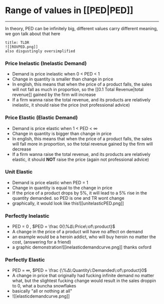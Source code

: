 # Range of values in [[PED|PED]]
---
In theory, PED can be infinitely big, different values carry different meaning, we gon talk about that here

```ad-info
title: TLDR
![[ROVPED.png]]
also disgustingly oversimplified
```

### Price Inelastic (Inelastic Demand)
- Demand is price inelastic when 0 < PED < 1
- Change in quantity is smaller than change in price
- In english, this means that when the price of a product falls, the sales will not fall as much in proportion, so the [[0.1 Total Revenue|total revenue]] gained by the firm will increase
- If a firm wanna raise the total revenue, and its products are relatively inelastic, it should raise the price (not professional advice)

### Price Elastic (Elastic Demand)
- Demand is price elastic when 1 < PED < ∞
- Change in quantity is bigger than change in price
- In english, this means that when the price of a product falls, the sales will fall more in proportion, so the total revenue gained by the firm will decrease
-  If a firm wanna raise the total revenue, and its products are relatively elastic, it should **NOT** raise the price (again not professional advice)

### Unit Elastic
- Demand is price elastic when PED = 1
- Change in quantity is equal to the change in price
- If the price of a product drops by 5%, it will lead to a 5% rise in the quantity demanded. so PED is one and TR wont change
- graphically, it would look like this![[unitelasticPED.png]]

### Perfectly Inelastic
- PED = 0 , $PED = \frac 0{\%Δ\:Price\:of\:product}$
- A change in the price of a product will have no affect on demand
- an example would be a heroin addict, who will buy heroin no matter the cost, (answering for a friend)
- a graphic demonstration![[inelasticdemandcurve.png]] thanks oxford

### Perfectly Elastic
- PED = ∞, $PED = \frac {\%Δ\:Quantity\:Demanded\:of\:product}0$
- A change in price that originally had fucking infinite demand no matter what, but the slightest fucking change would result in the sales droppin to 0, what a buncha snowflakes
- basically "all or nothing at all"
- ![[elasticdemandcurve.png]]
